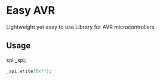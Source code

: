 # Easy AVR 
Lightweight yet easy to use Library for AVR microcontrollers 

## Usage 

spi _spi;
```c++
_spi.write(0xff);
```
